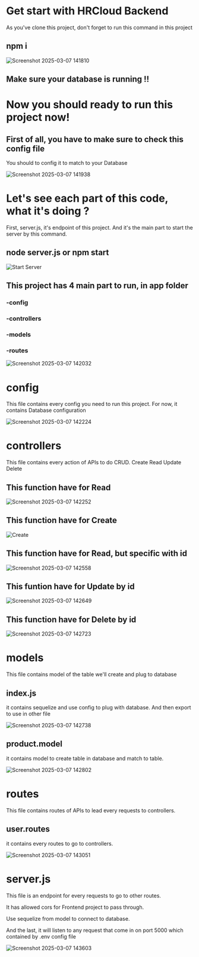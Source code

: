 # Get start with HRCloud Backend
As you've clone this project, don't forget to run this command in this project
## npm i

![Screenshot 2025-03-07 141810](https://github.com/user-attachments/assets/796910c3-b1af-4a28-b3d8-de562b1ca15d)

## Make sure your database is running !!

# Now you should ready to run this project now!

## First of all, you have to make sure to check this config file
You should to config it to match to your Database

![Screenshot 2025-03-07 141938](https://github.com/user-attachments/assets/21ac4af9-4ad2-4535-8bcb-36f49d64d7d2)

# Let's see each part of this code, what it's doing ?
First, server.js, it's endpoint of this project.
And it's the main part to start the server by this command.
## node server.js or npm start

![Start Server](https://github.com/user-attachments/assets/05460eec-431c-429f-8d8f-0b5a3b2ae17a)

## This project has 4 main part to run, in app folder
### -config
### -controllers
### -models
### -routes

![Screenshot 2025-03-07 142032](https://github.com/user-attachments/assets/3a9959b4-13fe-4b0f-bde6-f7c9b37cf7c5)

# config
This file contains every config you need to run this project.
For now, it contains Database configuration

![Screenshot 2025-03-07 142224](https://github.com/user-attachments/assets/3b6a7289-41fd-4329-9538-206a1fe72351)

# controllers
This file contains every action of APIs to do CRUD.
Create
Read
Update
Delete

## This function have for Read

![Screenshot 2025-03-07 142252](https://github.com/user-attachments/assets/d176ce29-85d6-47da-9e05-2b7f85caffcb)

## This function have for Create

![Create](https://github.com/user-attachments/assets/71e72174-c6b6-4c46-9791-1e32bd069261)

## This function have for Read, but specific with id

![Screenshot 2025-03-07 142558](https://github.com/user-attachments/assets/5f2cde0c-dcc0-4998-ab6c-3f95a3e58dae)

## This funtion have for Update by id

![Screenshot 2025-03-07 142649](https://github.com/user-attachments/assets/9309c476-55dc-4af2-8773-690596533c6d)

## This function have for Delete by id

![Screenshot 2025-03-07 142723](https://github.com/user-attachments/assets/79409883-30e5-4b22-835b-bb1c76072fb0)

# models
This file contains model of the table we'll create and plug to database

## index.js
it contains sequelize and use config to plug with database.
And then export to use in other file

![Screenshot 2025-03-07 142738](https://github.com/user-attachments/assets/dcce7375-e24c-435d-82bc-9265fd800bd5)

## product.model
it contains model to create table in database and match to table.

![Screenshot 2025-03-07 142802](https://github.com/user-attachments/assets/be7c1417-8df3-4ea6-a589-50a51d10ec31)

# routes
This file contains routes of APIs to lead every requests to controllers.

## user.routes
it contains every routes to go to controllers.

![Screenshot 2025-03-07 143051](https://github.com/user-attachments/assets/9bc7e8d5-68cc-4a9e-b76c-ef38874c00b9)

# server.js
This file is an endpoint for every requests to go to other routes.

It has allowed cors for Frontend project to pass through.

Use sequelize from model to connect to database.

And the last, it will listen to any request that come in on port 5000 which contained by .env config file

![Screenshot 2025-03-07 143603](https://github.com/user-attachments/assets/5a899233-085a-4aae-8000-c228f3df4714)
